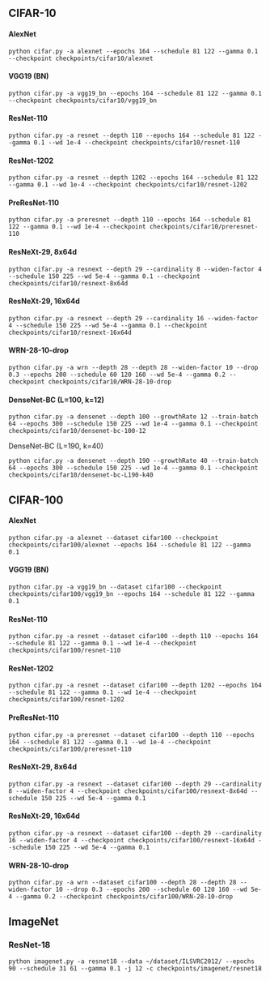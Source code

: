 
## CIFAR-10

#### AlexNet
```
python cifar.py -a alexnet --epochs 164 --schedule 81 122 --gamma 0.1 --checkpoint checkpoints/cifar10/alexnet 
```


#### VGG19 (BN)
```
python cifar.py -a vgg19_bn --epochs 164 --schedule 81 122 --gamma 0.1 --checkpoint checkpoints/cifar10/vgg19_bn 
```

#### ResNet-110
```
python cifar.py -a resnet --depth 110 --epochs 164 --schedule 81 122 --gamma 0.1 --wd 1e-4 --checkpoint checkpoints/cifar10/resnet-110 
```

#### ResNet-1202
```
python cifar.py -a resnet --depth 1202 --epochs 164 --schedule 81 122 --gamma 0.1 --wd 1e-4 --checkpoint checkpoints/cifar10/resnet-1202 
```

#### PreResNet-110
```
python cifar.py -a preresnet --depth 110 --epochs 164 --schedule 81 122 --gamma 0.1 --wd 1e-4 --checkpoint checkpoints/cifar10/preresnet-110 
```

#### ResNeXt-29, 8x64d
```
python cifar.py -a resnext --depth 29 --cardinality 8 --widen-factor 4 --schedule 150 225 --wd 5e-4 --gamma 0.1 --checkpoint checkpoints/cifar10/resnext-8x64d 
```
#### ResNeXt-29, 16x64d
```
python cifar.py -a resnext --depth 29 --cardinality 16 --widen-factor 4 --schedule 150 225 --wd 5e-4 --gamma 0.1 --checkpoint checkpoints/cifar10/resnext-16x64d 
```

#### WRN-28-10-drop
```
python cifar.py -a wrn --depth 28 --depth 28 --widen-factor 10 --drop 0.3 --epochs 200 --schedule 60 120 160 --wd 5e-4 --gamma 0.2 --checkpoint checkpoints/cifar10/WRN-28-10-drop
```

#### DenseNet-BC (L=100, k=12)
```
python cifar.py -a densenet --depth 100 --growthRate 12 --train-batch 64 --epochs 300 --schedule 150 225 --wd 1e-4 --gamma 0.1 --checkpoint checkpoints/cifar10/densenet-bc-100-12
```

DenseNet-BC (L=190, k=40) 
```
python cifar.py -a densenet --depth 190 --growthRate 40 --train-batch 64 --epochs 300 --schedule 150 225 --wd 1e-4 --gamma 0.1 --checkpoint checkpoints/cifar10/densenet-bc-L190-k40
```

## CIFAR-100

#### AlexNet
```
python cifar.py -a alexnet --dataset cifar100 --checkpoint checkpoints/cifar100/alexnet --epochs 164 --schedule 81 122 --gamma 0.1 
```

#### VGG19 (BN)
```
python cifar.py -a vgg19_bn --dataset cifar100 --checkpoint checkpoints/cifar100/vgg19_bn --epochs 164 --schedule 81 122 --gamma 0.1 
```

#### ResNet-110
```
python cifar.py -a resnet --dataset cifar100 --depth 110 --epochs 164 --schedule 81 122 --gamma 0.1 --wd 1e-4 --checkpoint checkpoints/cifar100/resnet-110 
```

#### ResNet-1202
```
python cifar.py -a resnet --dataset cifar100 --depth 1202 --epochs 164 --schedule 81 122 --gamma 0.1 --wd 1e-4 --checkpoint checkpoints/cifar100/resnet-1202 
```

#### PreResNet-110
```
python cifar.py -a preresnet --dataset cifar100 --depth 110 --epochs 164 --schedule 81 122 --gamma 0.1 --wd 1e-4 --checkpoint checkpoints/cifar100/preresnet-110 
```

#### ResNeXt-29, 8x64d
```
python cifar.py -a resnext --dataset cifar100 --depth 29 --cardinality 8 --widen-factor 4 --checkpoint checkpoints/cifar100/resnext-8x64d --schedule 150 225 --wd 5e-4 --gamma 0.1
```
#### ResNeXt-29, 16x64d
```
python cifar.py -a resnext --dataset cifar100 --depth 29 --cardinality 16 --widen-factor 4 --checkpoint checkpoints/cifar100/resnext-16x64d --schedule 150 225 --wd 5e-4 --gamma 0.1
```

#### WRN-28-10-drop
```
python cifar.py -a wrn --dataset cifar100 --depth 28 --depth 28 --widen-factor 10 --drop 0.3 --epochs 200 --schedule 60 120 160 --wd 5e-4 --gamma 0.2 --checkpoint checkpoints/cifar100/WRN-28-10-drop
```


## ImageNet
### ResNet-18
```
python imagenet.py -a resnet18 --data ~/dataset/ILSVRC2012/ --epochs 90 --schedule 31 61 --gamma 0.1 -j 12 -c checkpoints/imagenet/resnet18
```